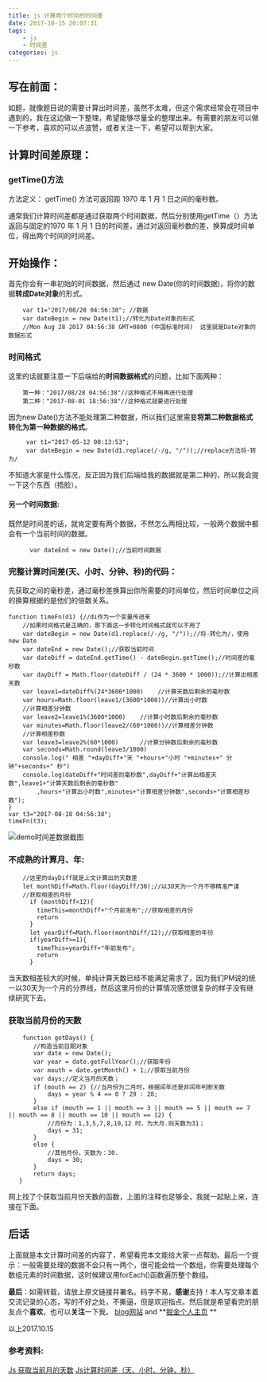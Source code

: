 ```yaml
---
title: js 计算两个时间的时间差
date: 2017-10-15 20:07:31
tags:
    - js
    - 时间差
categories: js
---
```

写在前面：
---
如题，就像题目说的需要计算出时间差，虽然不太难，但这个需求经常会在项目中遇到的，我在这边做一下整理，希望能够尽量全的整理出来。有需要的朋友可以做一下参考，喜欢的可以点波赞，或者关注一下，希望可以帮到大家。

计算时间差原理：
---

### getTime()方法

方法定义： getTime() 方法可返回距 1970 年 1 月 1 日之间的毫秒数。

通常我们计算时间差都是通过获取两个时间数据，然后分别使用getTime（）方法返回与固定的1970 年 1 月 1 日的时间差，通过对返回毫秒数的差，换算成时间单位，得出两个时间的时间差。

开始操作：
---

首先你会有一串初始的时间数据，然后通过 new Date(你的时间数据)，将你的数据**转成Date对象**的形式。

        var t1="2017/08/28 04:56:38"; //数据
        var dateBegin = new Date(t1);//转化为Date对象的形式
        //Mon Aug 28 2017 04:56:38 GMT+0800 (中国标准时间)  这里就是Date对象的数据形式

### 时间格式

这里的话就要注意一下后端给的**时间数据格式**的问题，比如下面两种：

        第一种："2017/08/28 04:56:38"//这种格式不用再进行处理
        第二种："2017-08-01 18:56:38"//这种格式就要进行处理

因为new Date()方法不能处理第二种数据，所以我们这里需要**将第二种数据格式转化为第一种数据的格式**。

         var t1="2017-05-12 00:13:53";
         var dateBegin = new Date(d1.replace(/-/g, "/"));//replace方法将-转为/

不知道大家是什么情况，反正因为我们后端给我的数据就是第二种的，所以我会提一下这个东西（捂脸）。

#### 另一个时间数据:

既然是时间差的话，就肯定要有两个数据，不然怎么两相比较，一般两个数据中都会有一个当前时间的数据。

          var dateEnd = new Date();//当前时间数据

### 完整计算时间差(天、小时、分钟、秒)的代码：

先获取之间的毫秒差，通过毫秒差换算出你所需要的时间单位，然后时间单位之间的换算根据的是他们的倍数关系。

    function timeFn(d1) {//di作为一个变量传进来
        //如果时间格式是正确的，那下面这一步转化时间格式就可以不用了
        var dateBegin = new Date(d1.replace(/-/g, "/"));//将-转化为/，使用new Date
        var dateEnd = new Date();//获取当前时间
        var dateDiff = dateEnd.getTime() - dateBegin.getTime();//时间差的毫秒数
        var dayDiff = Math.floor(dateDiff / (24 * 3600 * 1000));//计算出相差天数
        var leave1=dateDiff%(24*3600*1000)    //计算天数后剩余的毫秒数
        var hours=Math.floor(leave1/(3600*1000))//计算出小时数
        //计算相差分钟数
        var leave2=leave1%(3600*1000)    //计算小时数后剩余的毫秒数
        var minutes=Math.floor(leave2/(60*1000))//计算相差分钟数
        //计算相差秒数
        var leave3=leave2%(60*1000)      //计算分钟数后剩余的毫秒数
        var seconds=Math.round(leave3/1000)
        console.log(" 相差 "+dayDiff+"天 "+hours+"小时 "+minutes+" 分钟"+seconds+" 秒")
        console.log(dateDiff+"时间差的毫秒数",dayDiff+"计算出相差天数",leave1+"计算天数后剩余的毫秒数"
            ,hours+"计算出小时数",minutes+"计算相差分钟数",seconds+"计算相差秒数");
    }
    var t3="2017-08-18 04:56:38";
    timeFn(t3);

![demo时间差数据截图](https://user-gold-cdn.xitu.io/2017/10/15/3ffd4a7df082edd1f1ed6e413cfc35eb)

### 不成熟的计算月、年:

        //这里的dayDiff就是上文计算出的天数差
        let monthDiff=Math.floor(dayDiff/30);//以30天为一个月不够精准严谨
        //获取相差的月份
          if (monthDiff<12){
            timeThis=monthDiff+"个月前发布";//获取相差的月份
            return
          }
          let yearDiff=Math.floor(monthDiff/12);//获取相差的年份
          if(yearDiff>=1){
            timeThis=yearDiff+"年前发布";
            return
          }

当天数相差较大的时候，单纯计算天数已经不能满足需求了，因为我们PM说的统一以30天为一个月的分界线，然后这里月份的计算情况感觉很复杂的样子没有继续研究下去。

### 获取当前月份的天数

        function getDays() {
           //构造当前日期对象
           var date = new Date();
           var year = date.getFullYear();//获取年份
           var mouth = date.getMonth() + 1;//获取当前月份
           var days;//定义当月的天数；
           if (mouth == 2) {//当月份为二月时，根据闰年还是非闰年判断天数
               days = year % 4 == 0 ? 29 : 28;
           }
           else if (mouth == 1 || mouth == 3 || mouth == 5 || mouth == 7 || mouth == 8 || mouth == 10 || mouth == 12) {
               //月份为：1,3,5,7,8,10,12 时，为大月.则天数为31；
               days = 31;
           }
           else {
               //其他月份，天数为：30.
               days = 30;
           }
           return days;
       }
网上找了个获取当前月份天数的函数，上面的注释也足够全，我就一起贴上来，连接在下面。

后话
---
上面就是本文计算时间差的内容了，希望看完本文能给大家一点帮助。最后一个提示：一般需要处理的数据不会只有一两个，很可能会给一个数组，你需要处理每个数组元素的时间数据，这时候建议用forEach()函数遍历整个数组。


**最后**：如需转载，请放上原文链接并署名。码字不易，**感谢**支持！本人写文章本着交流记录的心态，写的不好之处，不撕逼，但是欢迎指点。然后就是希望看完的朋友点个**喜欢**，也可以**关注**一下我。
[blog网站](http://obkoro1.com/)  and **[掘金个人主页](https://juejin.im/user/58714f0eb123db4a2eb95372) **

以上2017.10.15

### 参考资料:

[Js 获取当前月的天数](http://www.cnblogs.com/rzm2wxm/p/5749151.html)
[ Js计算时间差（天、小时、分钟、秒）](http://blog.csdn.net/wei_jie_zhang/article/details/45873837)